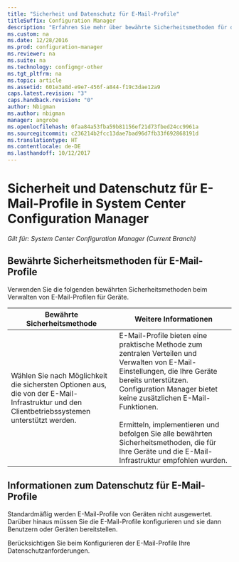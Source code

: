 ```yaml
---
title: "Sicherheit und Datenschutz für E-Mail-Profile"
titleSuffix: Configuration Manager
description: "Erfahren Sie mehr über bewährte Sicherheitsmethoden für die Verwaltung von E-Mail-Profilen für Geräte in System Center Configuration Manager."
ms.custom: na
ms.date: 12/28/2016
ms.prod: configuration-manager
ms.reviewer: na
ms.suite: na
ms.technology: configmgr-other
ms.tgt_pltfrm: na
ms.topic: article
ms.assetid: 601e3a8d-e9e7-456f-a844-f19c3dae12a9
caps.latest.revision: "3"
caps.handback.revision: "0"
author: Nbigman
ms.author: nbigman
manager: angrobe
ms.openlocfilehash: 0faa84a53fba59b81156ef21d73fbed24cc9961a
ms.sourcegitcommit: c236214b2fcc13dae7bad96d7fb33f692868191d
ms.translationtype: HT
ms.contentlocale: de-DE
ms.lasthandoff: 10/12/2017
---
```

# <a name="security-and-privacy-for-email-profiles-in-system-center-configuration-manager"></a>Sicherheit und Datenschutz für E-Mail-Profile in System Center Configuration Manager

*Gilt für: System Center Configuration Manager (Current Branch)*

## <a name="security-best-practices-for-email-profiles"></a>Bewährte Sicherheitsmethoden für E-Mail-Profile  
 Verwenden Sie die folgenden bewährten Sicherheitsmethoden beim Verwalten von E-Mail-Profilen für Geräte.  

|Bewährte Sicherheitsmethode|Weitere Informationen|  
|----------------------------|----------------------|  
|Wählen Sie nach Möglichkeit die sichersten Optionen aus, die von der E-Mail-Infrastruktur und den Clientbetriebssystemen unterstützt werden.|E-Mail-Profile bieten eine praktische Methode zum zentralen Verteilen und Verwalten von E-Mail-Einstellungen, die Ihre Geräte bereits unterstützen. Configuration Manager bietet keine zusätzlichen E-Mail-Funktionen.<br /><br /> Ermitteln, implementieren und befolgen Sie alle bewährten Sicherheitsmethoden, die für Ihre Geräte und die E-Mail-Infrastruktur empfohlen wurden.|  

## <a name="privacy-information-for-email-profiles"></a>Informationen zum Datenschutz für E-Mail-Profile  
 Standardmäßig werden E-Mail-Profile von Geräten nicht ausgewertet. Darüber hinaus müssen Sie die E-Mail-Profile konfigurieren und sie dann Benutzern oder Geräten bereitstellen.  

 Berücksichtigen Sie beim Konfigurieren der E-Mail-Profile Ihre Datenschutzanforderungen.  
